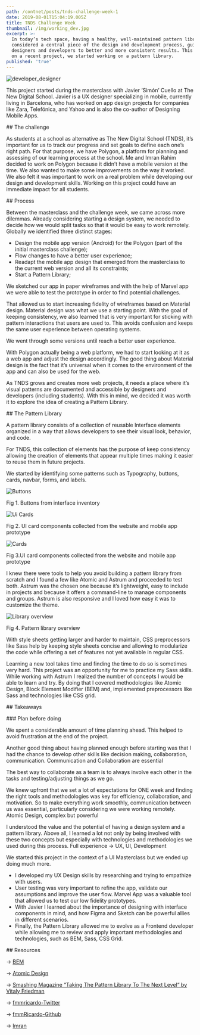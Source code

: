 ```yaml
---
path: /contnet/posts/tnds-challenge-week-1
date: 2019-08-01T15:04:19.005Z
title: TNDS Challenge Week
thumbnail: /img/working_dev.jpg
excerpt: >-
  In today’s tech space, having a healthy, well-maintained pattern library is  
  considered a central piece of the design and development process, guiding  
  designers and developers to better and more consistent results. This is why,  
  on a recent project, we started working on a pattern library.
published: 'true'
---
```

![developer_designer](/img/working_dev.jpg "Working")

This project started during the masterclass with Javier ‘Simón’ Cuello at The
New Digital School. Javier is a UX designer specializing in mobile, currently
living in Barcelona, who has worked on app design projects for companies like
Zara, Telefónica, and Yahoo and is also the co-author of Designing Mobile Apps.

\## The challenge

As students at a school as alternative as The New Digital School (TNDS), it’s
important for us to track our progress and set goals to define each one’s right
path. For that purpose, we have Polygon, a platform for planning and assessing
of our learning process at the school. Me and Imran Rahim decided to work on
Polygon because it didn’t have a mobile version at the time. We also wanted to
make some improvements on the way it worked. We also felt it was important to
work on a real problem while developing our design and development skills.
Working on this project could have an immediate impact for all students.

\## Process

Between the masterclass and the challenge week, we came across more dilemmas.
Already considering starting a design system, we needed to decide how we would
split tasks so that it would be easy to work remotely. Globally we identified
three distinct stages:

* Design the mobile app version (Android) for the Polygon (part of the initial
  masterclass challenge);
* Flow changes to have a better user experience;
* Readapt the mobile app design that emerged from the masterclass to the current
  web version and all its constraints;
* Start a Pattern Library;

We sketched our app in paper wireframes and with the help of Marvel app we were
able to test the prototype in order to find potential challenges.

That allowed us to start increasing fidelity of wireframes based on Material
design. Material design was what we use a starting point. With the goal of
keeping consistency, we also learned that is very important for sticking with
pattern interactions that users are used to. This avoids confusion and keeps the
same user experience between operating systems.

We went through some versions until reach a better user experience.

With Polygon actually being a web platform, we had to start looking at it as a
web app and adjust the design accordingly. The good thing about Material design
is the fact that it’s universal when it comes to the environment of the app and
can also be used for the web.

As TNDS grows and creates more web projects, it needs a place where it’s visual
patterns are documented and accessible by designers and developers (including
students). With this in mind, we decided it was worth it to explore the idea of
creating a Pattern Library.

\## The Pattern Library

A pattern library consists of a collection of reusable Interface elements
organized in a way that allows developers to see their visual look, behavior,
and code.

For TNDS, this collection of elements has the purpose of keep consistency
allowing the creation of elements that appear multiple times making it easier to
reuse them in future projects.

We started by identifying some patterns such as Typography, buttons, cards,
navbar, forms, and labels.

![Buttons](/img/buttons.png "Buttons")

Fig 1. Buttons from interface inventory

![Ui Cards](/img/cards_1.png "UI Cards")

Fig 2. UI card components collected from the website and mobile app prototype

![Cards](/img/cards.png "Cards")

Fig 3.UI card components collected from the website and mobile app prototype

I knew there were tools to help you avoid building a pattern library from
scratch and I found a few like Atomic and Astrum and proceeded to test both.
Astrum was the chosen one because it’s lightweight, easy to include in projects
and because it offers a command-line to manage components and groups. Astrum is
also responsive and I loved how easy it was to customize the theme.

![Library overview](/img/pattern-library-overwiew.png "Library overview")

Fig 4. Pattern library overview

With style sheets getting larger and harder to maintain, CSS preprocessors like
Sass help by keeping style sheets concise and allowing to modularize the code
while offering a set of features not yet available in regular CSS.

Learning a new tool takes time and finding the time to do so is sometimes very
hard. This project was an opportunity for me to practice my Sass skills. While
working with Astrum I realized the number of concepts I would be able to learn
and try. By doing that I covered methodologies like Atomic Design, Block Element
Modifier (BEM) and, implemented preprocessors like Sass and technologies like
CSS grid.

\## Takeaways 

\### Plan before doing

We spent a considerable amount of time planning ahead. This helped to avoid
frustration at the end of the project.

Another good thing about having planned enough before starting was that I had
the chance to develop other skills like decision making, collaboration,
communication. Communication and Collaboration are essential

The best way to collaborate as a team is to always involve each other in the
tasks and testing/adjusting things as we go.

We knew upfront that we set a lot of expectations for ONE week and finding the
right tools and methodologies was key for efficiency, collaboration, and
motivation. So to make everything work smoothly, communication between us was
essential, particularly considering we were working remotely. Atomic Design,
complex but powerful

I understood the value and the potential of having a design system and a pattern
library. Above all, I learned a lot not only by being involved with these two
concepts but especially with technologies and methodologies we used during this
process. Full experience -> UX, UI, Development

We started this project in the context of a UI Masterclass but we ended up doing
much more.

* I developed my UX Design skills by researching and trying to empathize with
  users.
* User testing was very important to refine the app, validate our assumptions
  and improve the user flow. Marvel App was a valuable tool that allowed us to
  test our low fidelity prototypes.
* With Javier I learned about the importance of designing with interface
  components in mind, and how Figma and Sketch can be powerful allies in
  different scenarios.
* Finally, the Pattern Library allowed me to evolve as a Frontend developer
  while allowing me to review and apply important methodologies and
  technologies, such as BEM, Sass, CSS Grid.

\## Resources

→ [BEM](http://getbem.com/)

→ [Atomic Design](http://bradfrost.com/blog/post/atomic-web-design/)

→
[Smashing Magazine “Taking The Pattern Library To The Next Level“ by Vitaly Friedman](https://www.smashingmagazine.com/taking-pattern-libraries-next-level/)

→ [fmmricardo-Twitter](https://twitter.com/FMMRicardo)

→ [fmmRicardo-Github](https://github.com/fmmricardo)

→ [Imran](https://twitter.com/imran_rahim_pt)
